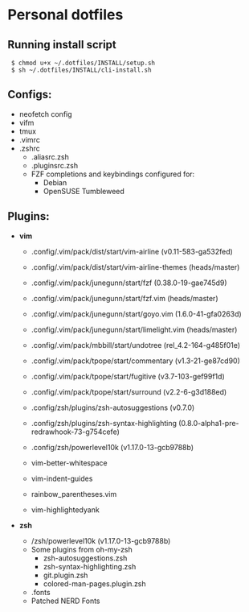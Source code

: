 # Personal dotfiles

## Running install script
   ```   
    $ chmod u+x ~/.dotfiles/INSTALL/setup.sh
    $ sh ~/.dotfiles/INSTALL/cli-install.sh
   ```   

## Configs:
* neofetch config
* vifm
* tmux
* .vimrc
* .zshrc
    * .aliasrc.zsh
    * .pluginsrc.zsh
    * FZF completions and keybindings configured for:
        * Debian
        * OpenSUSE Tumbleweed

## Plugins:
* **vim**  
    * .config/.vim/pack/dist/start/vim-airline (v0.11-583-ga532fed)
    * .config/.vim/pack/dist/start/vim-airline-themes (heads/master)
    * .config/.vim/pack/junegunn/start/fzf (0.38.0-19-gae745d9)
    * .config/.vim/pack/junegunn/start/fzf.vim (heads/master)
    * .config/.vim/pack/junegunn/start/goyo.vim (1.6.0-41-gfa0263d)
    * .config/.vim/pack/junegunn/start/limelight.vim (heads/master)
    * .config/.vim/pack/mbbill/start/undotree (rel_4.2-164-g485f01e)
    * .config/.vim/pack/tpope/start/commentary (v1.3-21-ge87cd90)
    * .config/.vim/pack/tpope/start/fugitive (v3.7-103-gef99f1d)
    * .config/.vim/pack/tpope/start/surround (v2.2-6-g3d188ed)
    * .config/zsh/plugins/zsh-autosuggestions (v0.7.0)
    * .config/zsh/plugins/zsh-syntax-highlighting (0.8.0-alpha1-pre-redrawhook-73-g754cefe)
    * .config/zsh/powerlevel10k (v1.17.0-13-gcb9788b)

    * vim-better-whitespace
    * vim-indent-guides
    * rainbow_parentheses.vim
    * vim-highlightedyank

* **zsh**  
    * /zsh/powerlevel10k (v1.17.0-13-gcb9788b)
    * Some plugins from oh-my-zsh  
        - zsh-autosuggestions.zsh  
        - zsh-syntax-highlighting.zsh  
        - git.plugin.zsh  
        - colored-man-pages.plugin.zsh  
    * .fonts
    * Patched NERD Fonts
